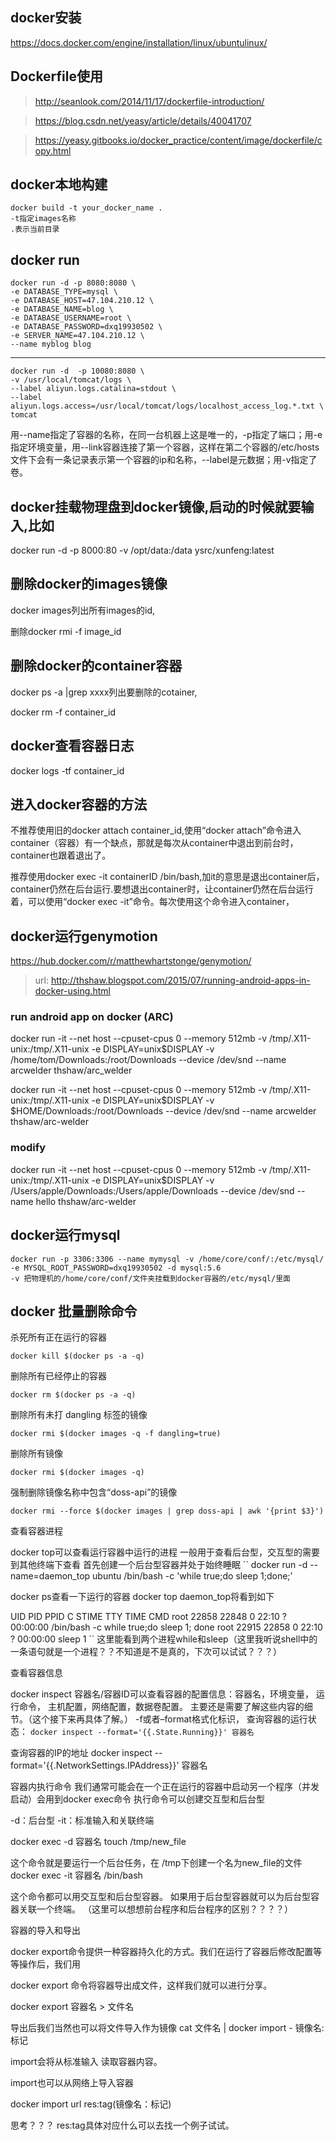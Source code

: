 
## docker安装
https://docs.docker.com/engine/installation/linux/ubuntulinux/

## Dockerfile使用
>http://seanlook.com/2014/11/17/dockerfile-introduction/

>https://blog.csdn.net/yeasy/article/details/40041707

>https://yeasy.gitbooks.io/docker_practice/content/image/dockerfile/copy.html

## docker本地构建
```
docker build -t your_docker_name .   
-t指定images名称
.表示当前目录
```

## docker run
```
docker run -d -p 8080:8080 \
-e DATABASE_TYPE=mysql \
-e DATABASE_HOST=47.104.210.12 \ 
-e DATABASE_NAME=blog \
-e DATABASE_USERNAME=root \
-e DATABASE_PASSWORD=dxq19930502 \ 
-e SERVER_NAME=47.104.210.12 \
--name myblog blog  
```

***
```
docker run -d  -p 10080:8080 \  
-v /usr/local/tomcat/logs \  
--label aliyun.logs.catalina=stdout \  
--label aliyun.logs.access=/usr/local/tomcat/logs/localhost_access_log.*.txt \  
tomcat 
```
用--name指定了容器的名称，在同一台机器上这是唯一的，-p指定了端口；用-e指定环境变量，用--link容器连接了第一个容器，这样在第二个容器的/etc/hosts文件下会有一条记录表示第一个容器的ip和名称，--label是元数据；用-v指定了卷。

## docker挂载物理盘到docker镜像,启动的时候就要输入,比如

docker run -d -p 8000:80 -v /opt/data:/data ysrc/xunfeng:latest

## 删除docker的images镜像

docker images列出所有images的id,

删除docker rmi -f image_id

## 删除docker的container容器

docker ps -a |grep xxxx列出要删除的cotainer,

docker rm -f container_id

## docker查看容器日志
docker logs -tf container_id

## 进入docker容器的方法
不推荐使用旧的docker attach container_id,使用“docker attach”命令进入container（容器）有一个缺点，那就是每次从container中退出到前台时，container也跟着退出了。

推荐使用docker exec -it containerID /bin/bash,加it的意思是退出container后，container仍然在后台运行.要想退出container时，让container仍然在后台运行着，可以使用“docker exec -it”命令。每次使用这个命令进入container，



## docker运行genymotion
https://hub.docker.com/r/matthewhartstonge/genymotion/


>url:
http://thshaw.blogspot.com/2015/07/running-android-apps-in-docker-using.html

### run android app on docker (ARC)
docker run -it --net host --cpuset-cpus 0 --memory 512mb -v /tmp/.X11-unix:/tmp/.X11-unix -e DISPLAY=unix$DISPLAY -v /home/tom/Downloads:/root/Downloads --device /dev/snd --name arcwelder thshaw/arc_welder

docker run -it --net host --cpuset-cpus 0 --memory 512mb -v /tmp/.X11-unix:/tmp/.X11-unix -e DISPLAY=unix$DISPLAY -v $HOME/Downloads:/root/Downloads --device /dev/snd --name arcwelder thshaw/arc-welder

### modify
docker run -it --net host --cpuset-cpus 0 --memory 512mb -v /tmp/.X11-unix:/tmp/.X11-unix -e DISPLAY=unix$DISPLAY -v /Users/apple/Downloads:/Users/apple/Downloads --device /dev/snd --name hello thshaw/arc-welder

## docker运行mysql
```
docker run -p 3306:3306 --name mymysql -v /home/core/conf/:/etc/mysql/ -e MYSQL_ROOT_PASSWORD=dxq19930502 -d mysql:5.6
-v 把物理机的/home/core/conf/文件夹挂载到docker容器的/etc/mysql/里面
```


## docker 批量删除命令

杀死所有正在运行的容器

``
docker kill $(docker ps -a -q)
``

删除所有已经停止的容器

``
docker rm $(docker ps -a -q)
``

删除所有未打 dangling 标签的镜像

``
docker rmi $(docker images -q -f dangling=true)
``

删除所有镜像

``
docker rmi $(docker images -q)
``

强制删除镜像名称中包含“doss-api”的镜像

``
docker rmi --force $(docker images | grep doss-api | awk '{print $3}')
``

查看容器进程

docker top可以查看运行容器中运行的进程 
一般用于查看后台型，交互型的需要到其他终端下查看 
首先创建一个后台型容器并处于始终睡眠 
``
docker run -d --name=daemon_top ubuntu /bin/bash -c 'while true;do sleep 1;done;'
 
docker ps查看一下运行的容器 
docker top daemon_top将看到如下
 
UID PID PPID C STIME TTY TIME CMD 
root 22858 22848 0 22:10 ? 00:00:00 /bin/bash -c while true;do sleep 1; done 
root 22915 22858 0 22:10 ? 00:00:00 sleep 1 
``
这里能看到两个进程while和sleep（这里我听说shell中的一条语句就是一个进程？？不知道是不是真的，下次可以试试？？？）

查看容器信息

docker inspect 容器名/容器ID可以查看容器的配置信息：容器名，环境变量， 运行命令， 主机配置，网络配置，数据卷配置。 
主要还是需要了解这些内容的细节。（这个接下来再具体了解。） 
-f或者–format格式化标识， 
查询容器的运行状态： 
``
docker inspect --format='{{.State.Running}}' 容器名 
``

查询容器的IP的地址 
docker inspect --format='{{.NetworkSettings.IPAddress}}' 容器名

容器内执行命令
我们通常可能会在一个正在运行的容器中启动另一个程序（并发启动）会用到docker exec命令 
执行命令可以创建交互型和后台型
 
-d：后台型 
-it：标准输入和关联终端 

docker exec -d 容器名 touch /tmp/new_file 

这个命令就是要运行一个后台任务，在 
/tmp下创建一个名为new_file的文件 
docker exec -it 容器名 /bin/bash 

这个命令都可以用交互型和后台型容器。 
如果用于后台型容器就可以为后台型容器关联一个终端。 
（这里可以想想前台程序和后台程序的区别？？？？）

容器的导入和导出

docker export命令提供一种容器持久化的方式。我们在运行了容器后修改配置等等操作后，我们用

docker export 命令将容器导出成文件，这样我们就可以进行分享。
 
docker export 容器名 > 文件名 

导出后我们当然也可以将文件导入作为镜像 
cat 文件名 | docker import - 镜像名:标记 

import会将从标准输入 读取容器内容。 

import也可以从网络上导入容器 

docker import url res:tag(镜像名：标记) 

思考？？？ 
res:tag具体对应什么可以去找一个例子试试。